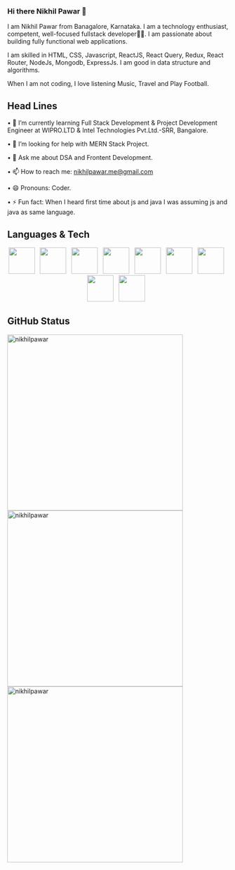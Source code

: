 ### Hi there Nikhil Pawar 👋

I am Nikhil Pawar from Banagalore, Karnataka. I am a technology enthusiast, competent, well-focused fullstack developer👨‍💻. I am passionate about building fully functional web applications.

I am skilled in HTML, CSS, Javascript, ReactJS, React Query, Redux, React Router, NodeJs, Mongodb, ExpressJs. I am good in data structure and algorithms.

When I am not coding, I love listening Music, Travel and Play Football.

## Head Lines

• 🌱 I’m currently learning Full Stack Development & Project Development Engineer at WIPRO.LTD & Intel Technologies Pvt.Ltd.-SRR, Bangalore.

• 🤔 I’m looking for help with MERN Stack Project.

• 💬 Ask me about DSA and Frontent Development.

• 📫 How to reach me: nikhilpawar.me@gmail.com

• 😄 Pronouns: Coder.

• ⚡ Fun fact: When I heard first time about js and java I was assuming js and java as same language.


## Languages & Tech

<p align='center'>
    <img height="60" src="https://cdn-icons-png.flaticon.com/128/5968/5968267.png">&nbsp;&nbsp;
    <img height="60" src="https://cdn-icons-png.flaticon.com/128/919/919826.png">&nbsp;&nbsp;
    <img height="60" src="https://cdn-icons-png.flaticon.com/128/5968/5968292.png">&nbsp;&nbsp;
    <img height="60" src="https://cdn-icons-png.flaticon.com/128/5968/5968672.png">&nbsp;&nbsp;
    <img height="60" src="https://cdn-icons.flaticon.com/png/128/1183/premium/1183672.png?token=exp=1644298205~hmac=34c273f9cd674eda5c5977c30571d811">&nbsp;&nbsp;
    <img height="60" src="https://cdn-icons-png.flaticon.com/128/919/919825.png">&nbsp;&nbsp;
    <img height="60" src="https://cdn.iconscout.com/icon/free/png-64/mongodb-3-1175138.png">&nbsp;&nbsp;
     <img height="60" src="https://n7.nextpng.com/sticker-png/925/447/sticker-png-express-js-node-js-javascript-mongodb-node-js-text-trademark-logo-web-application.png">&nbsp;&nbsp;
    <img height="60" src="https://cdn-icons.flaticon.com/png/128/4494/premium/4494748.png?token=exp=1644299297~hmac=08ee6dd0c34e43cfcf214681e6ebeac4">&nbsp;&nbsp;
</p>


## GitHub Status
<p><img align="center" src="https://github-readme-stats.vercel.app/api?username=nikhilpawar2&show_icons=true&locale=en&theme=dracula" alt="nikhilpawar"  style="width:400px;" />
<img align="left" src="https://github-readme-stats.vercel.app/api/top-langs?username=nikhilpawar2&show_icons=true&locale=en&layout=compact&theme=dracula" alt="nikhilpawar" style="width:400px;" /></p>  



<p><img align="center" src="https://github-readme-streak-stats.herokuapp.com/?user=nikhilpawar&theme=tokyonight" alt="nikhilpawar" style="width:400px;"  /></p>





